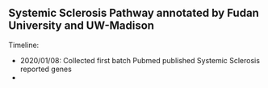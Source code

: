 ## Systemic Sclerosis Pathway annotated by Fudan University and UW-Madison

Timeline: 

* 2020/01/08: Collected first batch Pubmed published Systemic Sclerosis reported genes
* 
